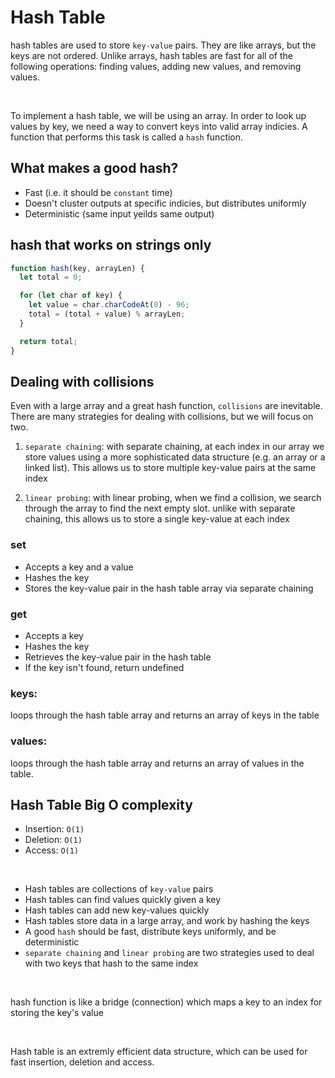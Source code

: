 # Hash Table

hash tables are used to store `key-value` pairs. They are like arrays, but the keys are not ordered. Unlike arrays, hash tables are fast for all of the following operations: finding values, adding new values, and removing values.

<br>

To implement a hash table, we will be using an array. In order to look up values by key, we need a way to convert keys into valid array indicies. A function that performs this task is called a `hash` function.

## What makes a good hash?

- Fast (i.e. it should be `constant` time)
- Doesn't cluster outputs at specific indicies, but distributes uniformly
- Deterministic (same input yeilds same output)

## hash that works on strings only

```js
function hash(key, arrayLen) {
  let total = 0;

  for (let char of key) {
    let value = char.charCodeAt(0) - 96;
    total = (total + value) % arrayLen;
  }

  return total;
}
```

## Dealing with collisions

Even with a large array and a great hash function, `collisions` are inevitable. There are many strategies for dealing with collisions, but we will focus on two.

1. `separate chaining`: with separate chaining, at each index in our array we store values using a more sophisticated data structure (e.g. an array or a linked list). This allows us to store multiple key-value pairs at the same index

2. `linear probing`: with linear probing, when we find a collision, we search through the array to find the next empty slot. unlike with separate chaining, this allows us to store a single key-value at each index

### set

- Accepts a key and a value
- Hashes the key
- Stores the key-value pair in the hash table array via separate chaining

### get

- Accepts a key
- Hashes the key
- Retrieves the key-value pair in the hash table
- If the key isn't found, return undefined

### keys:

loops through the hash table array and returns an array of keys in the table

### values:

loops through the hash table array and returns an array of values in the table.

## Hash Table Big O complexity

- Insertion: `O(1)`
- Deletion: `O(1)`
- Access: `O(1)`

<br>

- Hash tables are collections of `key-value` pairs
- Hash tables can find values quickly given a key
- Hash tables can add new key-values quickly
- Hash tables store data in a large array, and work by hashing the keys
- A good `hash` should be fast, distribute keys uniformly, and be deterministic
- `separate chaining` and `linear probing` are two strategies used to deal with two keys that hash to the same index

<br>

hash function is like a bridge (connection) which maps a key to an index for storing the key's value

<br>

Hash table is an extremly efficient data structure, which can be used for fast insertion, deletion and access.
